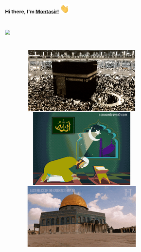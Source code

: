   ### Hi there, I'm [Montasir!](https://github.com/montasirrahman) <img src="https://github.com/montasirrahman/montasirrahman/blob/main/asset/Hi.gif" width="30px" height="30px">
  
  <br />
  <br />
  
<img src="https://github-readme-stats.vercel.app/api?username=montasirrahman&show_icons=true&theme=dracula">
  
<br />
<br />
<br />
<div>
    <p align="center">
      <img src="https://github.com/montasirrahman/montasirrahman/blob/main/asset/mekka.gif" width="" height="" />
      <img src="https://github.com/montasirrahman/montasirrahman/blob/main/asset/namaj.gif" width="" height="" />
      <img src="https://github.com/montasirrahman/montasirrahman/blob/main/asset/alaksha.gif" width="" height="" />
    </p>

</div>

<br />
  
